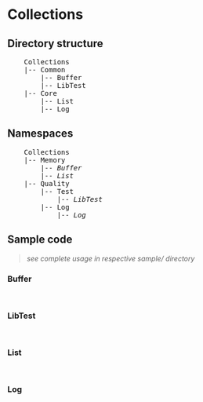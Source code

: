 # Collections

## Directory structure
<pre>
    Collections
    |-- Common
        |-- Buffer
        |-- LibTest                 
    |-- Core          
        |-- List
        |-- Log
</pre>

## Namespaces
<pre>
    Collections
    |-- Memory
        |-- <i>Buffer</i>
        |-- <i>List</i>
    |-- Quality
        |-- Test
            |-- <i>LibTest</i>
        |-- Log
            |-- <i>Log</i>
</pre>

## Sample code
>*see complete usage in respective sample/ directory*

### Buffer
<pre>

</pre>

### LibTest
<pre>

</pre>

### List
<pre>

</pre>

### Log
<pre>

</pre>
